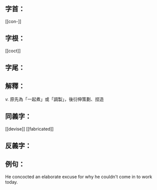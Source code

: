 
## 字首：
[[con-]]
## 字根：
[[coct]]

## 字尾：


## 解釋：
*v.*
原先為「一起煮」或「調製」，後衍伸策劃、捏造

## 同義字：
[[devise]]
[[fabricated]]

## 反義字：

## 例句：
He concocted an elaborate excuse for why he couldn't come in to work today.



